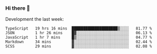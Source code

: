 ### Hi there 👋

Development the last week:
<!--START_SECTION:waka-->

```text
TypeScript   19 hrs 16 mins  ████████████████████▒░░░░   81.77 %
JSON         1 hr 26 mins    █▓░░░░░░░░░░░░░░░░░░░░░░░   06.13 %
JavaScript   1 hr 7 mins     █▒░░░░░░░░░░░░░░░░░░░░░░░   04.77 %
Markdown     34 mins         ▓░░░░░░░░░░░░░░░░░░░░░░░░   02.44 %
SCSS         29 mins         ▓░░░░░░░░░░░░░░░░░░░░░░░░   02.08 %
```

<!--END_SECTION:waka-->

<!--
**JASONPANGGO/jasonpanggo** is a ✨ _special_ ✨ repository because its `README.md` (this file) appears on your GitHub profile.

Here are some ideas to get you started:

- 🔭 I’m currently working on ...
- 🌱 I’m currently learning ...
- 👯 I’m looking to collaborate on ...
- 🤔 I’m looking for help with ...
- 💬 Ask me about ...
- 📫 How to reach me: ...
- 😄 Pronouns: ...
- ⚡ Fun fact: ...
-->
